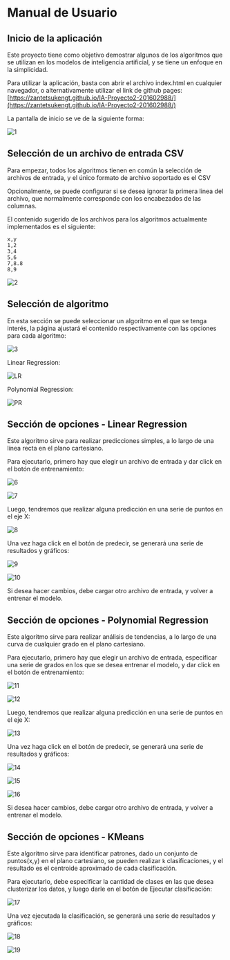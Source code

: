 # Manual de Usuario

## Inicio de la aplicación

Este proyecto tiene como objetivo demostrar algunos de los algoritmos que se utilizan en los modelos de inteligencia artificial, y se tiene un enfoque en la simplicidad.

Para utilizar la aplicación, basta con abrir el archivo index.html en cualquier navegador, o alternativamente utilizar el link de github pages: [https://zantetsukengt.github.io/IA-Proyecto2-201602988/](https://zantetsukengt.github.io/IA-Proyecto2-201602988/)

La pantalla de inicio se ve de la siguiente forma:

![1](img/1.png)

## Selección de un archivo de entrada CSV

Para empezar, todos los algoritmos tienen en común la selección de archivos de entrada, y el único formato de archivo soportado es el CSV

Opcionalmente, se puede configurar si se desea ignorar la primera linea del archivo, que normalmente corresponde con los encabezados de las columnas.

El contenido sugerido de los archivos para los algoritmos actualmente implementados es el siguiente:

```csv
x,y
1,2
3,4
5,6
7,8.8
8,9

```

![2](img/2.png)

## Selección de algoritmo

En esta sección se puede seleccionar un algoritmo en el que se tenga interés, la página ajustará el contenido respectivamente con las opciones para cada algoritmo:

![3](img/3.png)

Linear Regression:

![LR](img/4.png)

Polynomial Regression:

![PR](img/5.png)

## Sección de opciones - Linear Regression

Este algoritmo sirve para realizar predicciones simples, a lo largo de una línea recta en el plano cartesiano.

Para ejecutarlo, primero hay que elegir un archivo de entrada y dar click en el botón de entrenamiento:

![6](img/6.png)

![7](img/7.png)

Luego, tendremos que realizar alguna predicción en una serie de puntos en el eje X:

![8](img/8.png)

Una vez haga click en el botón de predecir, se generará una serie de resultados y gráficos:

![9](img/9.png)

![10](img/10.png)

Si desea hacer cambios, debe cargar otro archivo de entrada, y volver a entrenar el modelo.

## Sección de opciones - Polynomial Regression

Este algoritmo sirve para realizar análisis de tendencias, a lo largo de una curva de cualquier grado en el plano cartesiano.

Para ejecutarlo, primero hay que elegir un archivo de entrada, especificar una serie de grados en los que se desea entrenar el modelo, y dar click en el botón de entrenamiento:

![11](img/11.png)

![12](img/12.png)

Luego, tendremos que realizar alguna predicción en una serie de puntos en el eje X:

![13](img/13.png)

Una vez haga click en el botón de predecir, se generará una serie de resultados y gráficos:

![14](img/14.png)

![15](img/15.png)

![16](img/16.png)

Si desea hacer cambios, debe cargar otro archivo de entrada, y volver a entrenar el modelo.

## Sección de opciones - KMeans

Este algoritmo sirve para identificar patrones, dado un conjunto de puntos(x,y) en el plano cartesiano, se pueden realizar `k` clasificaciones, y el resultado es el centroide aproximado de cada clasificación.

Para ejecutarlo, debe especificar la cantidad de clases en las que desea clusterizar los datos, y luego darle en el botón de Ejecutar clasificación:

![17](img/17.png)

Una vez ejecutada la clasificación, se generará una serie de resultados y gráficos:

![18](img/18.png)

![19](img/19.png)
